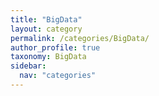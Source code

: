 ```yaml
---
title: "BigData"
layout: category
permalink: /categories/BigData/
author_profile: true
taxonomy: BigData
sidebar:
  nav: "categories"
---
```

